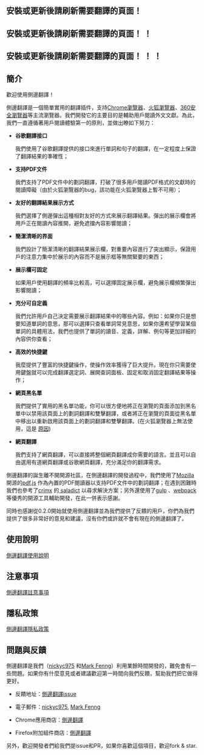## 安裝或更新後請刷新需要翻譯的頁面！

## 安裝或更新後請刷新需要翻譯的頁面！ ！

## 安裝或更新後請刷新需要翻譯的頁面！ ！ ！

## 簡介

歡迎使用側邊翻譯！

側邊翻譯是一個簡單實用的翻譯插件，支持[Chrome瀏覽器](https://chrome.google.com/webstore/detail/bocbaocobfecmglnmeaeppambideimao)、[火狐瀏覽器](https://addons.mozilla.org/en-US/firefox/addon/edge_translate)、[360安全瀏覽器](https://ext.se.360.cn/webstore/detail/aajldohlagodeegngemjjgmabejbejli)等主流瀏覽器。我們開發它的主要目的是輔助用戶閱讀外文文獻。為此，我們一直遵循著用戶閱讀體驗第一的原則，並做出瞭如下努力：

* __谷歌翻譯接口__ 

  我們使用了谷歌翻譯提供的接口來進行單詞和句子的翻譯，在一定程度上保證了翻譯結果的準確性；

* __支持PDF文件__ 

  我們支持了PDF文件中的劃詞翻譯，打破了很多用戶閱讀PDF格式的文獻時的閱讀障礙（由於火狐瀏覽器的bug，該功能在火狐瀏覽器上暫不可用）；

* __友好的翻譯結果展示方式__ 

  我們選擇了側邊彈出這種相對友好的方式來展示翻譯結果。彈出的展示欄會將用戶正在閱讀內容推開，避免遮擋內容影響閱讀；

* __簡潔清晰的界面__ 

  我們設計了簡潔清晰的翻譯結果展示欄，對重要內容進行了突出顯示，保證用戶的注意力集中於展示的內容而不是展示框等無關緊要的東西；

* __展示欄可固定__ 

  如果用戶使用翻譯的頻率比較高，可以選擇固定展示欄，避免展示欄頻繁彈出影響閱讀；

* __充分可自定義__ 

  我們允許用戶自己決定需要展示翻譯結果中的哪些內容。例如：如果你只是想要知道單詞的意思，那可以選擇只查看單詞常見意思，如果你還希望學習某個單詞的具體用法，我們也提供了單詞的讀音、定義，詳解、例句等更加詳細的內容供你查看；

* __高效的快捷鍵__ 

  我麼提供了豐富的快捷鍵操作，使操作效率獲得了巨大提升。現在你只需要使用鍵盤就可以完成翻譯選定詞、展開查詞面板、固定和取消固定翻譯結果等操作；

* __網頁黑名單__ 

  我們提供了實用的黑名單功能，你可以很方便地將正在瀏覽的頁面添加到黑名單中以禁用該頁面上的劃詞翻譯和雙擊翻譯，或者將正在瀏覽的頁面從黑名單中移出以重新啟用該頁面上的劃詞翻譯和雙擊翻譯。(在火狐瀏覽器上無法使用，這是 [原因](./致火狐用戶.md))

* __網頁翻譯__ 

  我們支持了網頁翻譯，可以直接將整個網頁翻譯成你需要的語言。並且可以自由選用有道網頁翻譯或谷歌網頁翻譯，充分滿足你的翻譯需求。

側邊翻譯的誕生離不開開源社區，在側邊翻譯的開發過程中，我們使用了[Mozilla](https://github.com/mozilla) 開源的[pdf.js](https://github.com/mozilla/pdf.js) 作為內置的PDF閱讀器以支持PDF文件中的劃詞翻譯；在遇到困難時我們也參考了[crimx](https://github.com/crimx) 的[ saladict](https://github.com/crimx/ext-saladict) 以尋求解決方案；另外還使用了[gulp](https://github.com/gulpjs/gulp) 、[webpack](https://github.com/webpack/webpack) 等優秀的開源工具輔助開發，在此一併表示感謝。

同時也感謝從0.2.0開始就使用側邊翻譯並為我們提供了反饋的用戶，你們為我們提供了很多非常好的意見和建議，沒有你們或許就不會有現在的側邊翻譯了。

## 使用說明

[側邊翻譯使用說明](./使用說明.md)

## 注意事項

[側邊翻譯註意事項](./注意事項.md)

## 隱私政策

[側邊翻譯隱私政策](./隱私政策.md)

## 問題與反饋

側邊翻譯是我們（[nickyc975](https://github.com/nickyc975) 和[Mark Fenng](https://github.com/Mark-Fenng)）利用業餘時間開發的，難免會有一些問題。如果你有什麼意見或者建議歡迎第一時間向我們反饋，幫助我們把它做得更好。

* 反饋地址：[側邊翻譯issue](https://github.com/EdgeTranslate/EdgeTranslate/issues/new/choose)

* 電子郵件：[nickyc975](mailto:chenjinlong2016@outlook.com), [Mark Fenng](mailto:f18846188605@gmail.com)

* Chrome應用商店：[側邊翻譯](https://chrome.google.com/webstore/detail/%E4%BE%A7%E8%BE%B9%E7%BF%BB%E8%AF%91/bocbaocobfecmglnmeaeppambideimao/reviews)

* Firefox附加組件商店：[側邊翻譯](https://addons.mozilla.org/en-US/firefox/addon/edge_translate/reviews)

另外，歡迎開發者們給我們提issue和PR，如果你喜歡這個項目，歡迎fork & star.
